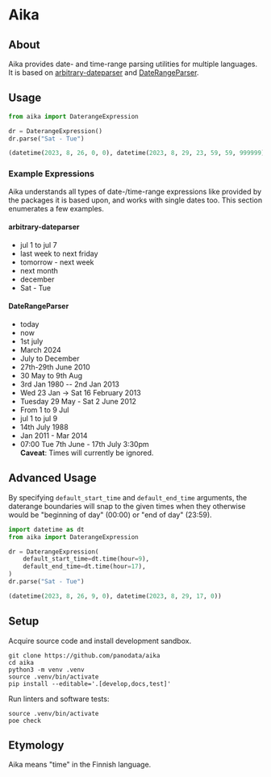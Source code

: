 # Aika


## About

Aika provides date- and time-range parsing utilities for multiple languages.
It is based on [arbitrary-dateparser] and [DateRangeParser].


## Usage

```python
from aika import DaterangeExpression

dr = DaterangeExpression()
dr.parse("Sat - Tue")
```
```python
(datetime(2023, 8, 26, 0, 0), datetime(2023, 8, 29, 23, 59, 59, 999999))
```

### Example Expressions

Aika understands all types of date-/time-range expressions like provided by the
packages it is based upon, and works with single dates too. This section enumerates
a few examples.

#### arbitrary-dateparser

- jul 1 to jul 7
- last week to next friday
- tomorrow - next week
- next month
- december
- Sat - Tue

#### DateRangeParser

- today
- now
- 1st july
- March 2024
- July to December
- 27th-29th June 2010
- 30 May to 9th Aug
- 3rd Jan 1980 -- 2nd Jan 2013
- Wed 23 Jan -> Sat 16 February 2013
- Tuesday 29 May - Sat 2 June 2012
- From 1 to 9 Jul
- jul 1 to jul 9
- 14th July 1988
- Jan 2011 - Mar 2014 
- 07:00 Tue 7th June - 17th July 3:30pm
  <br>**Caveat**: Times will currently be ignored.


## Advanced Usage

By specifying `default_start_time` and `default_end_time` arguments, the
daterange boundaries will snap to the given times when they otherwise would be
"beginning of day" (00:00) or "end of day" (23:59).

```python
import datetime as dt
from aika import DaterangeExpression

dr = DaterangeExpression(
    default_start_time=dt.time(hour=9),
    default_end_time=dt.time(hour=17),
)
dr.parse("Sat - Tue")
```
```python
(datetime(2023, 8, 26, 9, 0), datetime(2023, 8, 29, 17, 0))
```

## Setup

Acquire source code and install development sandbox.
```shell
git clone https://github.com/panodata/aika
cd aika
python3 -m venv .venv
source .venv/bin/activate
pip install --editable='.[develop,docs,test]'
```

Run linters and software tests:
```shell
source .venv/bin/activate
poe check
```

## Etymology

Aika means "time" in the Finnish language.


[arbitrary-dateparser]: https://pypi.org/project/arbitrary-dateparser/
[DateRangeParser]: https://pypi.org/project/DateRangeParser/
